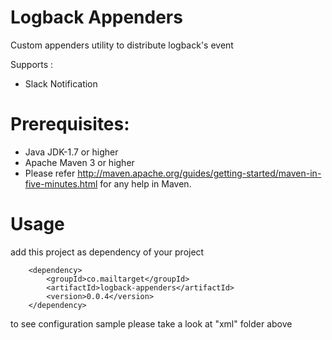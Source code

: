 Logback Appenders
=================

Custom appenders utility to distribute logback's event

Supports :
*   Slack Notification

Prerequisites:
==============
*	Java JDK-1.7 or higher
*	Apache Maven 3 or higher
*	Please refer http://maven.apache.org/guides/getting-started/maven-in-five-minutes.html for any help in Maven.

Usage
=====

add this project as dependency of your project

	    <dependency>
            <groupId>co.mailtarget</groupId>
            <artifactId>logback-appenders</artifactId>
            <version>0.0.4</version>
        </dependency>


to see configuration sample please take a look at "xml" folder above
